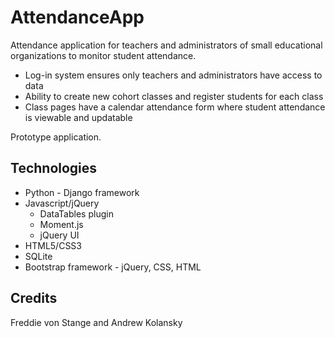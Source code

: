 # AttendanceApp

Attendance application for teachers and administrators of small educational organizations to monitor student attendance.  
* Log-in system ensures only teachers and administrators have access to data
* Ability to create new cohort classes and register students for each class
* Class pages have a calendar attendance form where student attendance is viewable and updatable

Prototype application.

## Technologies
* Python - Django framework
* Javascript/jQuery 
  * DataTables plugin
  * Moment.js
  * jQuery UI
* HTML5/CSS3
* SQLite
* Bootstrap framework - jQuery, CSS, HTML

## Credits
Freddie von Stange and Andrew Kolansky
